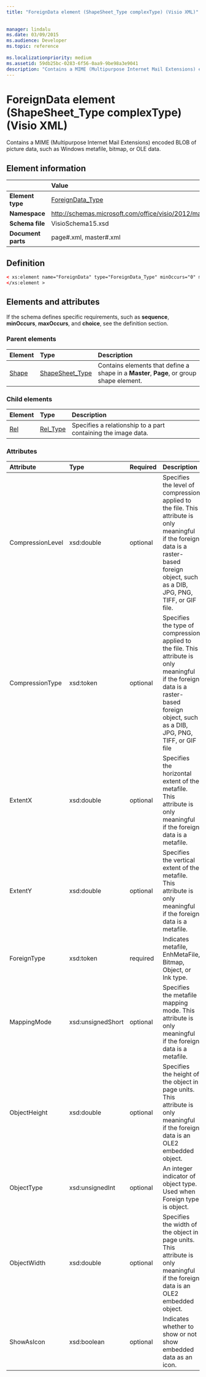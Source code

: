 ```yaml
---
title: "ForeignData element (ShapeSheet_Type complexType) (Visio XML)"
 
 
manager: lindalu
ms.date: 03/09/2015
ms.audience: Developer
ms.topic: reference
 
ms.localizationpriority: medium
ms.assetid: 59db25bc-0283-6f56-0aa9-9be98a3e9041
description: "Contains a MIME (Multipurpose Internet Mail Extensions) encoded BLOB of picture data, such as Windows metafile, bitmap, or OLE data."
---
```


# ForeignData element (ShapeSheet_Type complexType) (Visio XML)

Contains a MIME (Multipurpose Internet Mail Extensions) encoded BLOB of picture data, such as Windows metafile, bitmap, or OLE data.
  
## Element information

||Value |
|:-----|:-----|
|**Element type** <br/> |[ForeignData_Type](foreigndata_type-complextypevisio-xml.md) <br/> |
|**Namespace** <br/> |http://schemas.microsoft.com/office/visio/2012/main  <br/> |
|**Schema file** <br/> |VisioSchema15.xsd  <br/> |
|**Document parts** <br/> |page#.xml, master#.xml  <br/> |
   
## Definition

```XML
< xs:element name="ForeignData" type="ForeignData_Type" minOccurs="0" maxOccurs="1" >
</xs:element >
```

## Elements and attributes

If the schema defines specific requirements, such as **sequence**, **minOccurs**, **maxOccurs**, and **choice**, see the definition section. 
  
### Parent elements

|**Element**|**Type**|**Description**|
|:-----|:-----|:-----|
|[Shape](shape-element-shapes_type-complextypevisio-xml.md) <br/> |[ShapeSheet_Type](shapesheet_type-complextypevisio-xml.md) <br/> |Contains elements that define a shape in a **Master**, **Page**, or group shape element. |
   
### Child elements

|**Element**|**Type**|**Description**|
|:-----|:-----|:-----|
|[Rel](shape-element-shapes_type-complextypevisio-xml.md) <br/> |[Rel_Type](shapesheet_type-complextypevisio-xml.md) <br/> |Specifies a relationship to a part containing the image data. |
   
### Attributes

|**Attribute**|**Type**|**Required**|**Description**|**Possible values**|
|:-----|:-----|:-----|:-----|:-----|
|CompressionLevel  <br/> |xsd:double  <br/> |optional  <br/> |Specifies the level of compression applied to the file. This attribute is only meaningful if the foreign data is a raster-based foreign object, such as a DIB, JPG, PNG, TIFF, or GIF file. |Values of the xsd:double type. |
|CompressionType  <br/> |xsd:token  <br/> |optional  <br/> |Specifies the type of compression applied to the file. This attribute is only meaningful if the foreign data is a raster-based foreign object, such as a DIB, JPG, PNG, TIFF, or GIF file  <br/> |Values of the xsd:token type. |
|ExtentX  <br/> |xsd:double  <br/> |optional  <br/> |Specifies the horizontal extent of the metafile. This attribute is only meaningful if the foreign data is a metafile. |Values of the xsd:double type. |
|ExtentY  <br/> |xsd:double  <br/> |optional  <br/> |Specifies the vertical extent of the metafile. This attribute is only meaningful if the foreign data is a metafile. |Values of the xsd:double type. |
|ForeignType  <br/> |xsd:token  <br/> |required  <br/> |Indicates metafile, EnhMetaFile, Bitmap, Object, or Ink type. |Values of the xsd:token type. |
|MappingMode  <br/> |xsd:unsignedShort  <br/> |optional  <br/> |Specifies the metafile mapping mode. This attribute is only meaningful if the foreign data is a metafile. |Values of the xsd:unsignedShort type. |
|ObjectHeight  <br/> |xsd:double  <br/> |optional  <br/> |Specifies the height of the object in page units. This attribute is only meaningful if the foreign data is an OLE2 embedded object. |Values of the xsd:double type. |
|ObjectType  <br/> |xsd:unsignedInt  <br/> |optional  <br/> |An integer indicator of object type. Used when Foreign type is object. |Values of the xsd:unsignedInt type. |
|ObjectWidth  <br/> |xsd:double  <br/> |optional  <br/> |Specifies the width of the object in page units. This attribute is only meaningful if the foreign data is an OLE2 embedded object. |Values of the xsd:double type. |
|ShowAsIcon  <br/> |xsd:boolean  <br/> |optional  <br/> |Indicates whether to show or not show embedded data as an icon. |Values of the xsd:boolean type. |
   

